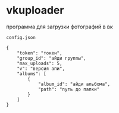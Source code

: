 # vkuploader

программа для загрузки фотографий в вк

```config.json```

```
{
    "token": "токен",
    "group_id": "айди группы",
    "max_uploads": 5,
    "v": "версия апи",
    "albums": [
        {
            "album_id": "айди альбома",
            "path": "путь до папки"
        }
    ]
}
```

